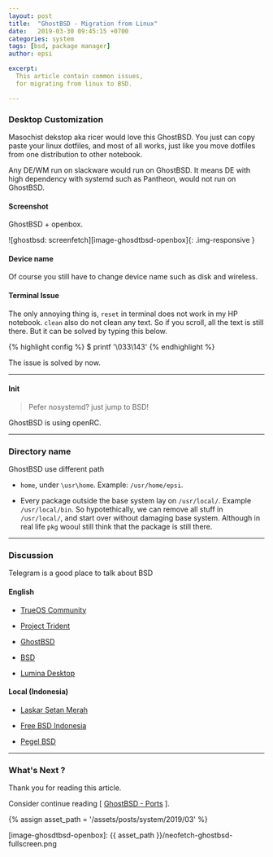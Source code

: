 ```yaml
---
layout: post
title:  "GhostBSD - Migration from Linux"
date:   2019-03-30 09:45:15 +0700
categories: system
tags: [bsd, package manager]
author: epsi

excerpt:
  This article contain common issues,
  for migrating from linux to BSD.

---
```


### Desktop Customization

Masochist dekstop aka ricer would love this GhostBSD.
You just can copy paste your linux dotfiles, and most of all works,
just like you move dotfiles from one distribution to other notebook.

Any DE/WM run on slackware would run on GhostBSD.
It means DE with high dependency with systemd such as Pantheon,
would not run on GhostBSD.

#### Screenshot

GhostBSD + openbox.

![ghostbsd: screenfetch][image-ghosdtbsd-openbox]{: .img-responsive }

#### Device name

Of course you still have to change device name such as disk and wireless.

#### Terminal Issue

The only annoying thing is,
`reset` in terminal does not work in my HP notebook.
`clean` also do not clean any text.
So if you scroll, all the text is still there.
But it can be solved by typing this below.

{% highlight config %}
$ printf '\033\143'
{% endhighlight %}

The issue is solved by now.

-- -- --

#### Init

> Pefer nosystemd? just jump to BSD!

GhostBSD is using openRC.

-- -- --

### Directory name

GhostBSD use different path

* `home`, under `\usr\home`.
  Example: `/usr/home/epsi`.

* Every package outside the base system lay on `/usr/local/`.
  Example `/usr/local/bin`.
  So hypotethically, we can remove all stuff in `/usr/local/`,
  and start over without damaging base system.
  Although in real life `pkg` wooul still think that the package is still there.

-- -- --

### Discussion

Telegram is a good place to talk about BSD

#### English

* [TrueOS Community](https://t.me/TrueOSCommunity)

* [Project Trident](https://t.me/ProjectTrident)

* [GhostBSD](https://t.me/ghostbsd)

* [BSD](https://t.me/unitedbsd)

* [Lumina Desktop](https://t.me/luminadesktop)

#### Local (Indonesia)

* [Laskar Setan Merah](https://t.me/setanmerahID)

* [Free BSD Indonesia](https://t.me/freebsdid)

* [Pegel BSD](https://t.me/pegelbsd)

-- -- --

### What's Next ?

Thank you for reading this article.

Consider continue reading [ [GhostBSD - Ports][local-part-config] ].

[//]: <> ( -- -- -- links below -- -- -- )

{% assign asset_path = '/assets/posts/system/2019/03' %}

[local-part-config]:       /system/2019/04/02/ghostbsd-ports.html

[image-ghosdtbsd-openbox]:  {{ asset_path }}/neofetch-ghostbsd-fullscreen.png
